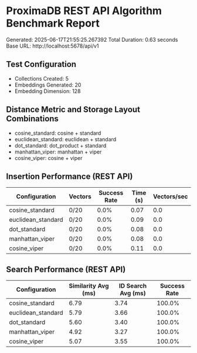 # ProximaDB REST API Algorithm Benchmark Report
Generated: 2025-06-17T21:55:25.267392
Total Duration: 0.63 seconds
Base URL: http://localhost:5678/api/v1

## Test Configuration
- Collections Created: 5
- Embeddings Generated: 20
- Embedding Dimension: 128

## Distance Metric and Storage Layout Combinations
- cosine_standard: cosine + standard
- euclidean_standard: euclidean + standard
- dot_standard: dot_product + standard
- manhattan_viper: manhattan + viper
- cosine_viper: cosine + viper

## Insertion Performance (REST API)
| Configuration | Vectors | Success Rate | Time (s) | Vectors/sec |
|---------------|---------|--------------|----------|-------------|
| cosine_standard | 0/20 | 0.0% | 0.07 | 0.0 |
| euclidean_standard | 0/20 | 0.0% | 0.09 | 0.0 |
| dot_standard | 0/20 | 0.0% | 0.08 | 0.0 |
| manhattan_viper | 0/20 | 0.0% | 0.08 | 0.0 |
| cosine_viper | 0/20 | 0.0% | 0.11 | 0.0 |

## Search Performance (REST API)
| Configuration | Similarity Avg (ms) | ID Search Avg (ms) | Success Rate |
|---------------|---------------------|-------------------|--------------|
| cosine_standard | 6.79 | 3.74 | 100.0% |
| euclidean_standard | 5.79 | 3.66 | 100.0% |
| dot_standard | 5.60 | 3.40 | 100.0% |
| manhattan_viper | 4.92 | 3.27 | 100.0% |
| cosine_viper | 5.07 | 3.55 | 100.0% |